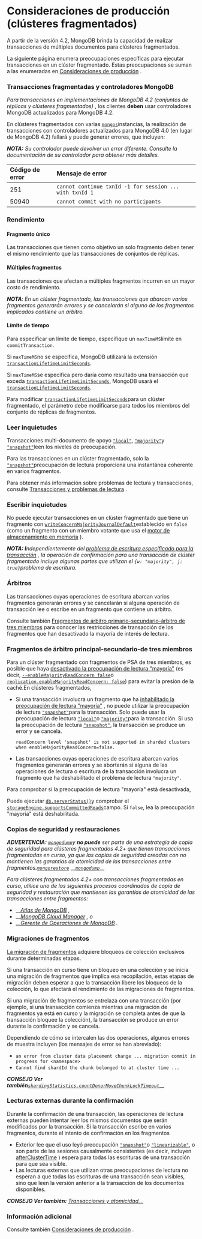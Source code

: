 # Consideraciones de producción \(clústeres fragmentados\)

A partir de la versión 4.2, MongoDB brinda la capacidad de realizar transacciones de múltiples documentos para clústeres fragmentados.

La siguiente página enumera preocupaciones específicas para ejecutar transacciones en un clúster fragmentado. Estas preocupaciones se suman a las enumeradas en [Consideraciones de producción](https://docs.mongodb.com/manual/core/transactions-production-consideration/) .

### Transacciones fragmentadas y controladores MongoDB  <a id="sharded-transactions-and-mongodb-drivers"></a>

_Para transacciones en implementaciones de MongoDB 4.2 \(conjuntos de réplicas y clústeres fragmentados\)_ , los clientes **deben** usar controladores MongoDB actualizados para MongoDB 4.2.

En clústeres fragmentados con varias [`mongos`](https://docs.mongodb.com/manual/reference/program/mongos/#mongodb-binary-bin.mongos)instancias, la realización de transacciones con controladores actualizados para MongoDB 4.0 \(en lugar de MongoDB 4.2\) fallará y puede generar errores, que incluyen:

_**NOTA:** Su controlador puede devolver un error diferente. Consulte la documentación de su controlador para obtener más detalles._

| Código de error | Mensaje de error |
| :--- | :--- |
| 251 | `cannot continue txnId -1 for session ... with txnId 1` |
| 50940 | `cannot commit with no participants` |

### Rendimiento  <a id="performance"></a>

#### Fragmento único  <a id="single-shard"></a>

Las transacciones que tienen como objetivo un solo fragmento deben tener el mismo rendimiento que las transacciones de conjuntos de réplicas.

#### Múltiples fragmentos  <a id="multiple-shards"></a>

Las transacciones que afectan a múltiples fragmentos incurren en un mayor costo de rendimiento.

_**NOTA**: En un clúster fragmentado, las transacciones que abarcan varios fragmentos generarán errores y se cancelarán si alguno de los fragmentos implicados contiene un árbitro._

#### Límite de tiempo  <a id="time-limit"></a>

Para especificar un límite de tiempo, especifique un `maxTimeMS`límite en `commitTransaction`.

Si `maxTimeMS`no se especifica, MongoDB utilizará la extensión [`transactionLifetimeLimitSeconds`](https://docs.mongodb.com/manual/reference/parameters/#mongodb-parameter-param.transactionLifetimeLimitSeconds).

Si `maxTimeMS`se especifica pero daría como resultado una transacción que exceda [`transactionLifetimeLimitSeconds`](https://docs.mongodb.com/manual/reference/parameters/#mongodb-parameter-param.transactionLifetimeLimitSeconds), MongoDB usará el [`transactionLifetimeLimitSeconds`](https://docs.mongodb.com/manual/reference/parameters/#mongodb-parameter-param.transactionLifetimeLimitSeconds).

Para modificar [`transactionLifetimeLimitSeconds`](https://docs.mongodb.com/manual/reference/parameters/#mongodb-parameter-param.transactionLifetimeLimitSeconds)para un clúster fragmentado, el parámetro debe modificarse para todos los miembros del conjunto de réplicas de fragmentos.

### Leer inquietudes  <a id="read-concerns"></a>

Transacciones multi-documento de apoyo [`"local"`](https://docs.mongodb.com/manual/reference/read-concern-local/#mongodb-readconcern-readconcern.-local-), [`"majority"`](https://docs.mongodb.com/manual/reference/read-concern-majority/#mongodb-readconcern-readconcern.-majority-)y [`"snapshot"`](https://docs.mongodb.com/manual/reference/read-concern-snapshot/#mongodb-readconcern-readconcern.-snapshot-)leen los niveles de preocupación.

Para las transacciones en un clúster fragmentado, solo la [`"snapshot"`](https://docs.mongodb.com/manual/reference/read-concern-snapshot/#mongodb-readconcern-readconcern.-snapshot-)preocupación de lectura proporciona una instantánea coherente en varios fragmentos.

Para obtener más información sobre problemas de lectura y transacciones, consulte [Transacciones y problemas de lectura](https://docs.mongodb.com/manual/core/transactions/#std-label-transactions-read-concern) .

### Escribir inquietudes  <a id="write-concerns"></a>

No puede ejecutar transacciones en un clúster fragmentado que tiene un fragmento con [`writeConcernMajorityJournalDefault`](https://docs.mongodb.com/manual/reference/replica-configuration/#mongodb-rsconf-rsconf.writeConcernMajorityJournalDefault)establecido en `false` \(como un fragmento con un miembro votante que usa el [motor de almacenamiento en memoria](https://docs.mongodb.com/manual/core/inmemory/) \).

_**NOTA: I**ndependientemente del_ [_problema de escritura especificado para la transacción_](https://docs.mongodb.com/manual/core/transactions/#std-label-transactions-write-concern) _, la operación de confirmación para una transacción de clúster fragmentado incluye algunas partes que utilizan el `{w: "majority", j: true}`problema de escritura._

### Árbitros  <a id="arbiters"></a>

Las transacciones cuyas operaciones de escritura abarcan varios fragmentos generarán errores y se cancelarán si alguna operación de transacción lee o escribe en un fragmento que contiene un árbitro.

Consulte también [Fragmentos de árbitro primario-secundario-árbitro de tres miembros](https://docs.mongodb.com/manual/core/transactions-sharded-clusters/#std-label-transactions-sharded-clusters-psa) para conocer las restricciones de transacción de los fragmentos que han desactivado la mayoría de interés de lectura.

### Fragmentos de árbitro principal-secundario-de tres miembros  <a id="three-member-primary-secondary-arbiter-shards"></a>

Para un clúster fragmentado con fragmentos de PSA de tres miembros, es posible que haya [desactivado la preocupación de lectura "mayoría"](https://docs.mongodb.com/manual/reference/read-concern-majority/#std-label-disable-read-concern-majority) \(es decir, [`--enableMajorityReadConcern false`](https://docs.mongodb.com/manual/reference/program/mongod/#std-option-mongod.--enableMajorityReadConcern)o [`replication.enableMajorityReadConcern: false`](https://docs.mongodb.com/manual/reference/configuration-options/#mongodb-setting-replication.enableMajorityReadConcern)\) para evitar la presión de la caché.En clústeres fragmentados,

* Si una transacción involucra un fragmento que ha [inhabilitado la preocupación de lectura "mayoría"](https://docs.mongodb.com/manual/reference/read-concern-majority/#std-label-disable-read-concern-majority) , no puede utilizar la preocupación de lectura [`"snapshot"`](https://docs.mongodb.com/manual/reference/read-concern-snapshot/#mongodb-readconcern-readconcern.-snapshot-)para la transacción. Solo puede usar la preocupación de lectura [`"local"`](https://docs.mongodb.com/manual/reference/read-concern-local/#mongodb-readconcern-readconcern.-local-)o [`"majority"`](https://docs.mongodb.com/manual/reference/read-concern-majority/#mongodb-readconcern-readconcern.-majority-)para la transacción. Si usa la preocupación de lectura [`"snapshot"`](https://docs.mongodb.com/manual/reference/read-concern-snapshot/#mongodb-readconcern-readconcern.-snapshot-), la transacción se produce un error y se cancela.

  ```text
  readConcern level 'snapshot' is not supported in sharded clusters when enableMajorityReadConcern=false.
  ```

* Las transacciones cuyas operaciones de escritura abarcan varios fragmentos generarán errores y se abortarán si alguna de las operaciones de lectura o escritura de la transacción involucra un fragmento que ha deshabilitado el problema de lectura `"majority"`.

Para comprobar si la preocupación de lectura "mayoría" está desactivada,

Puede ejecutar [`db.serverStatus()`](https://docs.mongodb.com/manual/reference/method/db.serverStatus/#mongodb-method-db.serverStatus)y comprobar el [`storageEngine.supportsCommittedReads`](https://docs.mongodb.com/manual/reference/command/serverStatus/#mongodb-serverstatus-serverstatus.storageEngine.supportsCommittedReads)campo. Si `false`, lea la preocupación "mayoría" está deshabilitada.

### Copias de seguridad y restauraciones  <a id="backups-and-restores"></a>

_**ADVERTENCIA:**_ [_`mongodump`_](https://docs.mongodb.com/database-tools/mongodump/#mongodb-binary-bin.mongodump)_y **no puede** ser parte de una estrategia de copia de seguridad para clústeres fragmentados 4.2+ que tienen transacciones fragmentadas en curso, ya que las copias de seguridad creadas con no mantienen las garantías de atomicidad de las transacciones entre fragmentos._[_`mongorestore`_](https://docs.mongodb.com/database-tools/mongorestore/#mongodb-binary-bin.mongorestore) __[_`mongodump`_](https://docs.mongodb.com/database-tools/mongodump/#mongodb-binary-bin.mongodump)\_\_

_Para clústeres fragmentados 4.2+ con transacciones fragmentadas en curso, utilice uno de los siguientes procesos coordinados de copia de seguridad y restauración que mantienen las garantías de atomicidad de las transacciones entre fragmentos:_

* \_\_[_Atlas de MongoDB_](https://www.mongodb.com/cloud/atlas?tck=docs_server) _,_
* \_\_[_MongoDB Cloud Manager_](https://www.mongodb.com/cloud/cloud-manager?tck=docs_server) _, o_
* \_\_[_Gerente de Operaciones de MongoDB_](https://www.mongodb.com/products/ops-manager?tck=docs_server) _._

### Migraciones de fragmentos  <a id="chunk-migrations"></a>

[La migración de fragmentos](https://docs.mongodb.com/manual/core/sharding-balancer-administration/#std-label-chunk-migration-procedure) adquiere bloqueos de colección exclusivos durante determinadas etapas.

Si una transacción en curso tiene un bloqueo en una colección y se inicia una migración de fragmentos que implica esa recopilación, estas etapas de migración deben esperar a que la transacción libere los bloqueos de la colección, lo que afectará el rendimiento de las migraciones de fragmentos.

Si una migración de fragmentos se entrelaza con una transacción \(por ejemplo, si una transacción comienza mientras una migración de fragmentos ya está en curso y la migración se completa antes de que la transacción bloquee la colección\), la transacción se produce un error durante la confirmación y se cancela.

Dependiendo de cómo se intercalen las dos operaciones, algunos errores de muestra incluyen \(los mensajes de error se han abreviado\):

* `an error from cluster data placement change ... migration commit in progress for <namespace>`
* `Cannot find shardId the chunk belonged to at cluster time ...`

_**CONSEJO Ver también**_[_`shardingStatistics.countDonorMoveChunkLockTimeout`_](https://docs.mongodb.com/manual/reference/command/serverStatus/#mongodb-serverstatus-serverstatus.shardingStatistics.countDonorMoveChunkLockTimeout)\_\_

### Lecturas externas durante la confirmación  <a id="outside-reads-during-commit"></a>

Durante la confirmación de una transacción, las operaciones de lectura externas pueden intentar leer los mismos documentos que serán modificados por la transacción. Si la transacción escribe en varios fragmentos, durante el intento de confirmación en los fragmentos

* Exterior lee que el uso leyó preocupación [`"snapshot"`](https://docs.mongodb.com/manual/reference/read-concern-snapshot/#mongodb-readconcern-readconcern.-snapshot-)o [`"linearizable"`](https://docs.mongodb.com/manual/reference/read-concern-linearizable/#mongodb-readconcern-readconcern.-linearizable-), o son parte de las sesiones causalmente consistentes \(es decir, incluyen [afterClusterTime](https://docs.mongodb.com/manual/reference/read-concern/#std-label-afterClusterTime) \) espera para todas las escrituras de una transacción para que sea visible.
* Las lecturas externas que utilizan otras preocupaciones de lectura no esperan a que todas las escrituras de una transacción sean visibles, sino que leen la versión anterior a la transacción de los documentos disponibles.

_**CONSEJO Ver también:**_ [_Transacciones y atomicidad_](https://docs.mongodb.com/manual/core/transactions/#std-label-transactions-atomicity)\_\_

### Información adicional  <a id="additional-information"></a>

Consulte también [Consideraciones de producción](https://docs.mongodb.com/manual/core/transactions-production-consideration/) .

